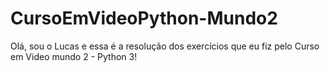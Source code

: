 # CursoEmVideoPython-Mundo2
 Olá, sou o Lucas e essa é a resolução dos exercícios que eu fiz pelo Curso em Video mundo 2 - Python 3!

